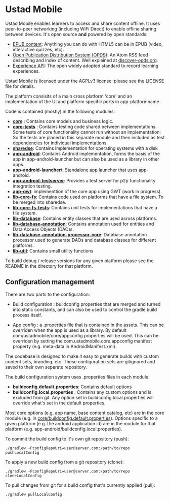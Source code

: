 # Ustad Mobile

Ustad Mobile enables learners to access and share content offline. It uses peer-to-peer networking 
(including WiFi Direct) to enable offline sharing between devices. It's open source __and__ 
powered by open standards:

* [EPUB content](http://idpf.org/epub): Anything you can do with HTML5 can be in EPUB (video, interactive quizzes, etc).
* [Open Publication Distribution System (OPDS)](https://opds-spec.org): An Atom RSS feed describing and index of content. Well explained at [discover-opds.org](http://discover-opds.org).
* [Experience API](http://www.tincanapi.com): The open widely adopted standard to record learning experiences.

Ustad Mobile is licensed under the AGPLv3 license: please see the LICENSE file for details.

The platform consisits of a main cross platform 'core' and an implementation of the UI and platform specific ports in app-platformname .

Code is contained (mostly) in the following modules:
* [__core__](core/) : Contains core models and business logic.
* [__core-tests__](core-tests/) : Contains testing code shared between implementations. Some tests of core functionality cannot run without an implementation: So the tests are placed in this separate module and then included as test dependencies for individual implementations.
* [__sharedse__](sharedse/): Contains implementation for operating systems with a disk
* [__app-android__](app-android/): Contains Android implementation, forms the basis of the app in 
  app-android-launcher but can also be used as a library in other apps.
* [__app-android-launcher/__](app-android-launcher/): Standalone app launcher that uses app-android.
* [__app-android-testserver__](app-android-testserver/): Provides a test server for p2p functionality integration testing.
* [__app-gwt__](app-gwt/): implementtion of the core app using GWT (work in progress).
* [__lib-core-fs__](lib-core-fs/): Contains code used on platforms that have a file system. To be 
merged into sharedse.
* [__lib-core-fs-tests__](lib-core-fs-tests/): Contains unit tests for implementations that have a file system.
* [__lib-database__](lib-database/): Contains entity classes that are used across platforms.
* [__lib-database-annotation__](lib-database-annotation/): Contains annotation used for entities
 and Data Access Objects (DAO)s.
* [__lib-database-annotation-processor-core__](lib-database-annotation-processor-core/): Database annotation processor
  used to generate DAOs and database classes for different platforms.
* [__lib-util__](lib-util/): Contains small utility functions


To build debug / release versions for any given platform please see the README in the directory for that platform.

## Configuration management

There are two parts to the configuration:

* Build configuration : buildconfig properties that are merged and turned into static constants,
  and can also be used to control the gradle build process itself.

* App config : a .properties file that is contained in the assets. This can be overriden when the
  app is used as a library. By default com/ustadmobile/core/appconfig.properties will be used. This
  can be overriden by setting the com.ustadmobile.core.appconfig manifest property (e.g. meta-data
  in AndroidManifest.xml).

The codebase is designed to make it easy to generate builds with custom content sets, branding, etc. These configuration sets are gitignored and saved to their own separate repository. 

The build configuration system uses .properties files in each module: 
* **buildconfig.default.properties**: Contains default options
* **buildconfig.local.properties** : Contains any custom options and is excluded from git. Any option set in buildconfig.local.properties will override what's set in the default properties.

Most core options (e.g. app name, base content catalog, etc) are in the core module (e.g. in [core/buildconfig.default.properties](core/buildconfig.default.properties)). Options specific to a given platform (e.g. the android application id) 
  are in the module for that platform (e.g. app-android/buildconfig.local.properties).

  
To commit the build config to it's own git repository (push):
 ```
 ./gradlew -PconfigRepoUri=user@server.com:/path/to/repo pushLocalConfig
```
  
To apply a new build config from a git repository (clone):
```
./gradlew -PconfigRepoUri=user@server.com:/path/to/repo cloneLocalConfig
```
  
 To pull changes from git for a build config that's currently applied (pull):
 ```
 ./gradlew pullLocalConfig
 ```

